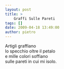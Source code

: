 ```yaml
---
layout: post
title: >
    Graffi Sulle Pareti
tags: []
date: 2009-04-18 13:49:00
author: pietro
---
```

Artigli graffiano<br/>lo specchio oltre il petalo<br/>e mille colori soffiano<br/>sulle pareti in cui mi isolo.

